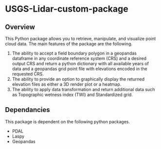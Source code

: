# USGS-Lidar-custom-package

## Overview
This Python package allows you to retrieve, manipulate, and visualize point cloud data. The main features of the package are the following.
1. The ability to accept a field boundary polygon in a geopandas dataframe in any coordinate reference system (CRS) and a desired output CRS and return a python dictionary with all available years of data and a geopandas grid point file with elevations encoded in the requested CRS.
2. The ability to provide an option to graphically display the returned elevation files as either a 3D render plot or a heatmap.
3. The ability to apply data transformation and return additional data such as Topographic wetness index (TWI) and Standardized grid.

## Dependancies
This package is dependent on the following python packages.
* PDAL
* Laspy
* Geopandas

